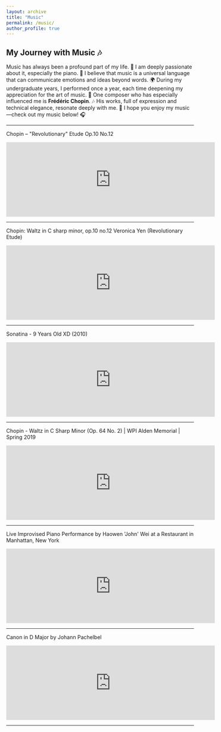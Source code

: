 ```yaml
---
layout: archive
title: "Music"
permalink: /music/
author_profile: true
---
```



## My Journey with Music 🎶

Music has always been a profound part of my life. 🎼 I am deeply passionate about it, especially the piano.
🎹 I believe that music is a universal language that can communicate emotions and ideas beyond words.
🌍 During my undergraduate years, I performed once a year, each time deepening my appreciation for the art of music.
🎤 One composer who has especially influenced me is **Frédéric Chopin**. 🎶
His works, full of expression and technical elegance, resonate deeply with me. 🎵
I hope you enjoy my music—check out my music below! 🎧



[//]: # (Youtube video embed)

---

Chopin – "Revolutionary" Etude Op.10 No.12

<iframe width="560" height="200" src="https://www.youtube.com/embed/XgsGGEtzoWQ" frameborder="0" allow="accelerometer; autoplay; clipboard-write; encrypted-media; gyroscope; picture-in-picture" allowfullscreen></iframe>

---

Chopin: Waltz in C sharp minor, op.10 no.12 Veronica Yen (Revolutionary Etude)

<iframe width="560" height="200" src="https://www.youtube.com/embed/Mwau3yRSbIQ" frameborder="0" allow="accelerometer; autoplay; clipboard-write; encrypted-media; gyroscope; picture-in-picture" allowfullscreen></iframe>

---

Sonatina - 9 Years Old XD (2010)

<iframe width="560" height="200" src="https://www.youtube.com/embed/v_5i2BeGnDY" frameborder="0" allow="accelerometer; autoplay; clipboard-write; encrypted-media; gyroscope; picture-in-picture" allowfullscreen></iframe>

---

Chopin - Waltz in C Sharp Minor (Op. 64 No. 2) | WPI Alden Memorial | Spring 2019

<iframe width="560" height="200" src="https://www.youtube.com/embed/gASYh_7J4hM" frameborder="0" allow="accelerometer; autoplay; clipboard-write; encrypted-media; gyroscope; picture-in-picture" allowfullscreen></iframe>

---

Live Improvised Piano Performance by Haowen 'John' Wei at a Restaurant in Manhattan, New York

<iframe width="560" height="200" src="https://www.youtube.com/embed/bMFZHyg114E" frameborder="0" allow="accelerometer; autoplay; clipboard-write; encrypted-media; gyroscope; picture-in-picture" allowfullscreen></iframe>

---


Canon in D Major by Johann Pachelbel

<iframe width="560" height="200" src="https://www.youtube.com/embed/6SSijmVIiQo" frameborder="0" allow="accelerometer; autoplay; clipboard-write; encrypted-media; gyroscope; picture-in-picture" allowfullscreen></iframe>

---


